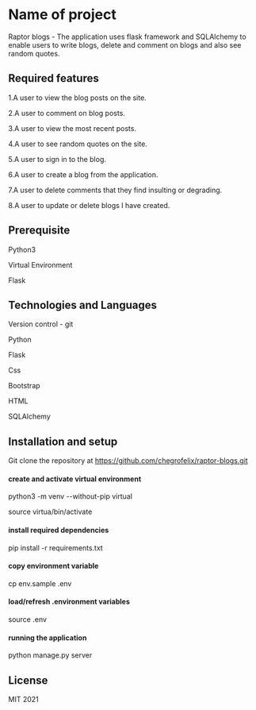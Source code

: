 # Name of project

Raptor blogs - The application uses flask framework and SQLAlchemy to enable users to write blogs, delete and comment on blogs and also see random quotes.


## Required features

1.A user to  view the blog posts on the site.

2.A user to  comment on blog posts.

3.A user to  view the most recent posts.

4.A user to  see random quotes on the site.

5.A user to sign in to the blog.

6.A user to create a blog from the application.

7.A user to delete comments that they find insulting or degrading.

8.A user to  update or delete blogs I have created.

## Prerequisite

Python3

Virtual Environment

Flask


## Technologies and Languages

Version control - git 

Python 

Flask

Css 

Bootstrap

HTML

SQLAlchemy


## Installation and setup

Git clone the repository at https://github.com/chegrofelix/raptor-blogs.git

#### create and activate virtual environment

python3 -m venv --without-pip virtual

source virtua/bin/activate

#### install required dependencies

pip install -r requirements.txt

#### copy environment variable

cp env.sample .env

#### load/refresh .environment variables

source .env

#### running the application

python manage.py server

## License

MIT 2021

